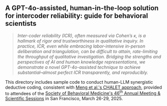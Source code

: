 ## A GPT-4o-assisted, human-in-the-loop solution for intercoder reliability: guide for behavioral scientists

> _Inter-coder reliability (ICR), often measured via Cohen’s κ, is a hallmark of rigor and trustworthiness in qualitative inquiry. In practice, ICR, even while embracing labor-intensive in-person deliberation and triangulation, can be difficult to attain, rate-limiting the throughput of qualitative investigation. Bridging the strengths and perspectives of AI and human knowledge representations, we demonstrate a novel GPT-4o-assisted technique to achieve substantial–almost perfect ICR transparently, and reproducibly._

This directory includes sample code to conduct human-LLM synergistic deductive coding, consistent with [Meng et al.'s CHALET approach](https://arxiv.org/abs/2405.05758), provided to attendees of the [Society of Behavioral Medicine's 46<sup>th</sup> Annual Meeting & Scientific Sessions](https://www.sbm.org/meetings/2025) in San Francisco, March 26-29, 2025.
